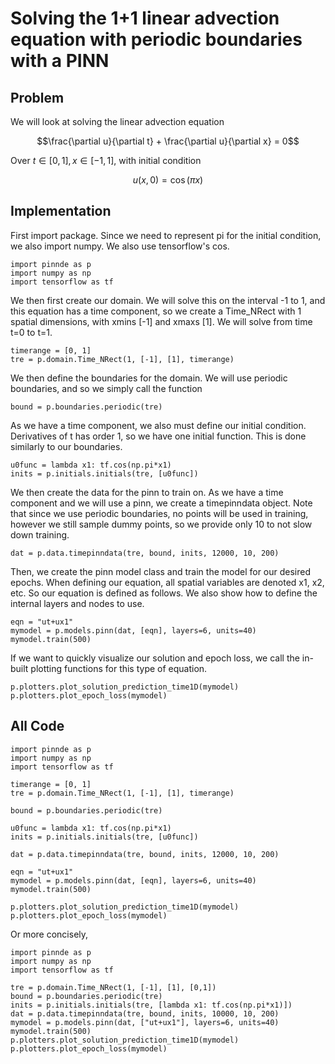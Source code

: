 # Solving the 1+1 linear advection equation with periodic boundaries with a PINN

## Problem
We will look at solving the linear advection equation

$$\frac{\partial u}{\partial t} + \frac{\partial u}{\partial x} = 0$$

Over $t\in[0,1], x\in[-1,1]$, with initial condition

$$u(x, 0) = \cos(\pi x)$$

## Implementation
First import package. Since we need to represent pi for the initial condition, we also import numpy. We also use tensorflow's cos.
    
    import pinnde as p
    import numpy as np
    import tensorflow as tf

We then first create our domain. We will solve this on the interval -1 to 1, and this equation has a time component, so
we create a Time_NRect with 1 spatial dimensions, with xmins [-1] and xmaxs [1]. We will solve
from time t=0 to t=1.

    timerange = [0, 1]
    tre = p.domain.Time_NRect(1, [-1], [1], timerange)

We then define the boundaries for the domain. We will use periodic boundaries, and so we simply call the function

    bound = p.boundaries.periodic(tre)

As we have a time component, we also must define our initial condition. Derivatives of t has order 1, so we have one initial function.
This is done similarly to our boundaries.

    u0func = lambda x1: tf.cos(np.pi*x1)
    inits = p.initials.initials(tre, [u0func])

We then create the data for the pinn to train on. As we have a time component and we will use a pinn, we create a timepinndata object.
Note that since we use periodic boundaries, no points will be used in training, however we still sample dummy points, so we provide only 
10 to not slow down training.

    dat = p.data.timepinndata(tre, bound, inits, 12000, 10, 200)

Then, we create the pinn model class and train the model for our desired epochs. When defining our equation, all spatial variables are denoted
x1, x2, etc. So our equation is defined as follows. We also show how to define the internal layers and nodes to use.

    eqn = "ut+ux1"
    mymodel = p.models.pinn(dat, [eqn], layers=6, units=40)
    mymodel.train(500)

If we want to quickly visualize our solution and epoch loss, we call the in-built plotting functions for this type of equation.

    p.plotters.plot_solution_prediction_time1D(mymodel)
    p.plotters.plot_epoch_loss(mymodel)

## All Code

    import pinnde as p
    import numpy as np
    import tensorflow as tf

    timerange = [0, 1]
    tre = p.domain.Time_NRect(1, [-1], [1], timerange)

    bound = p.boundaries.periodic(tre)

    u0func = lambda x1: tf.cos(np.pi*x1)
    inits = p.initials.initials(tre, [u0func])

    dat = p.data.timepinndata(tre, bound, inits, 12000, 10, 200)

    eqn = "ut+ux1"
    mymodel = p.models.pinn(dat, [eqn], layers=6, units=40)
    mymodel.train(500)

    p.plotters.plot_solution_prediction_time1D(mymodel)
    p.plotters.plot_epoch_loss(mymodel)

Or more concisely,

    import pinnde as p
    import numpy as np
    import tensorflow as tf

    tre = p.domain.Time_NRect(1, [-1], [1], [0,1])
    bound = p.boundaries.periodic(tre)
    inits = p.initials.initials(tre, [lambda x1: tf.cos(np.pi*x1)])
    dat = p.data.timepinndata(tre, bound, inits, 10000, 10, 200)
    mymodel = p.models.pinn(dat, ["ut+ux1"], layers=6, units=40)
    mymodel.train(500)
    p.plotters.plot_solution_prediction_time1D(mymodel)
    p.plotters.plot_epoch_loss(mymodel)